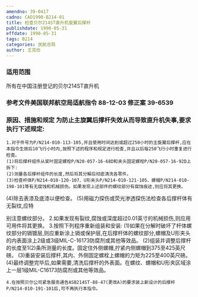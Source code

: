 ```yaml
---
amendno: 39-0417
cadno: CAD1990-B214-01
title: 检查贝尔214ST直升机旋翼后撑杆
publishdate: 1990-05-31
effdate: 1990-05-31
tags: B214
categories: 民航总局
author: 王克俭
---
```


### 适用范围 
所有在中国注册登记的贝尔214ST直升机

### 参考文件美国联邦航空局适航指令 88-12-03 修正案 39-6539 

### 原因、措施和规定     为防止主旋翼后撑杆失效从而导致直升机失事,要求执行下述规定: 
    1.对于件号为P/N214-010-113-105,并且使用时间达到或超过250小时的主旋翼后撑杆,应在本指令生效后10飞行小时内,按照下述的程序和规定进行检查,并且以后每250飞行小时重复进行检查。 
    (1)将后撑杆组件从桨叶固定螺栓P/N20-057-16-68D和夹头固定螺栓P/N20-057-16-92D上拆下: 
    (2)测量各后撑杆组件的长度,然后将其分解后彻底清洗各零件。 
    (3)检查杆体P/N214-010-120-107、U形夹头P/N214-010-121-105、螺帽P/N214-010-198-101等有无腐蚀和机械损伤。如果发现上述部件的螺纹部分有腐蚀痕迹,则应将其更换。 
(4)除去表漆及底漆以便检查。 
    (5)用磁力探伤或荧光渗透探伤法检查各后撑杆体有无裂纹,应特


  
别注意螺纹部分。 
    2.如果发现有裂纹,腐蚀或深度超过0.01英寸的机械损伤,则应用可用件将其更换。 
    3.按照下列程序重新组装和安装: 
    (1)如果在分解时破坏了杆体螺纹部分的镉镀层,则应重新涂上镉或保护层,在后撑杆体的螺纹部分,螺帽及U形夹头的内表面涂上2级或3级MIL-C-16173防腐剂或其他等效品。 
    (2)组装并调整后撑杆的长度至1(2)条所测量的长度。固定住外侧螺帽,拧紧内侧螺帽到375至425英尺磅。 
    (3)重装安装后撑杆,其内、外侧固定螺栓上螺帽的力矩为225至400英尺磅。 
    (4)最终调整完毕后,如果需要,清洗后撑杆的外表面。在螺纹、螺帽和U形夹区域涂上一层1级MIL-C16173防腐剂或其他等效品。 

    4.在按照贝尔公司紧急服务通告ASB214ST-88-47(更改A)的要求装上新设计的后撑杆P/N214-010-191-101后,可不再执行本指令。

